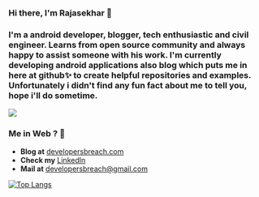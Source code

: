 ### Hi there, I'm Rajasekhar 👋

### I'm a android developer, blogger, tech enthusiastic and civil engineer. Learns from open source community and always happy to assist someone with his work. I'm currently developing android applications also blog which puts me in here at github:sparkles: to create helpful repositories and examples. Unfortunately i didn't find any fun fact about me to tell you, hope i'll do sometime.
![](https://komarev.com/ghpvc/?usernme=RajashekarRaju)

### Me in Web ? :eyes:

* **Blog at** [developersbreach.com](https://developersbreach.com/)
* **Check my** [LinkedIn](https://www.linkedin.com/in/rajasekhar-k-e/)
* **Mail at** developersbreach@gmail.com

[![Top Langs](https://github-readme-stats.vercel.app/api/top-langs/?username=rajashekarraju)](https://github.com/rajashekarraju/github-readme-stats)


<!--
**RajashekarRaju/RajashekarRaju** is a ✨ _special_ ✨ repository because its `README.md` (this file) appears on your GitHub profile.

Here are some ideas to get you started:

- 🔭 I’m currently working on ...
- 🌱 I’m currently learning ...
- 👯 I’m looking to collaborate on ...
- 🤔 I’m looking for help with ...
- 💬 Ask me about ...
- 📫 How to reach me: ...
- 😄 Pronouns: ...
- ⚡ Fun fact: ...
-->
